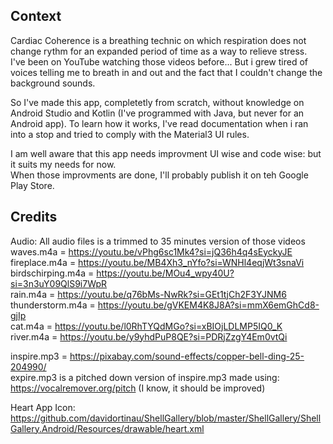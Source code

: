 ## Context

Cardiac Coherence is a breathing technic on which respiration does not change rythm for an expanded period of time as a way to relieve stress.  
I've been on YouTube watching those videos before... But i grew tired of voices telling me to breath in and out and the fact that I couldn't change the background sounds.  

So I've made this app, completetly from scratch, without knowledge on Android Studio and Kotlin (I've programmed with Java, but never for an Android app).
To learn how it works, I've read documentation when i ran into a stop and tried to comply with the Material3 UI rules.

I am well aware that this app needs improvment UI wise and code wise: but it suits my needs for now.  
When those improvments are done, I'll probably publish it on teh Google Play Store.


## Credits

Audio:
All audio files is a trimmed to 35 minutes version of those videos
waves.m4a = https://youtu.be/vPhg6sc1Mk4?si=jQ36h4q4sEyckyJE  
fireplace.m4a = https://youtu.be/MB4Xh3_nYfo?si=WNHl4eqjWt3snaVi  
birdschirping.m4a = https://youtu.be/MOu4_wpy40U?si=3n3uY09QlS9i7WpR  
rain.m4a = https://youtu.be/q76bMs-NwRk?si=GEt1tjCh2F3YJNM6  
thunderstorm.m4a = https://youtu.be/gVKEM4K8J8A?si=mmX6emGhCd8-gjIp  
cat.m4a = https://youtu.be/l0RhTYQdMGo?si=xBIOjLDLMP5IQ0_K  
river.m4a = https://youtu.be/y9yhdPuP8QE?si=PDRjZzgY4Em0vtQi  

inspire.mp3 = https://pixabay.com/sound-effects/copper-bell-ding-25-204990/  
expire.mp3 is a pitched down version of inspire.mp3 made using: https://vocalremover.org/pitch (I know, it should be improved)

Heart App Icon: https://github.com/davidortinau/ShellGallery/blob/master/ShellGallery/ShellGallery.Android/Resources/drawable/heart.xml

